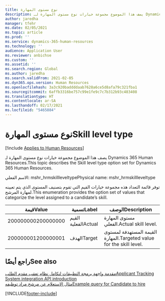 ```yaml
---
title: نوع مستوى المهارة
description: يصف هذا الموضوع مجموعة خيارات نوع مستوى المهارة لـ Dynamics 365 Human Resources.
author: jaredha
manager: tfehr
ms.date: 02/05/2021
ms.topic: article
ms.prod: ''
ms.service: dynamics-365-human-resources
ms.technology: ''
audience: Application User
ms.reviewer: anbichse
ms.custom: ''
ms.assetid: ''
ms.search.region: Global
ms.author: jaredha
ms.search.validFrom: 2021-02-05
ms.dyn365.ops.version: Human Resources
ms.openlocfilehash: 3a3c920baddddaab7628a6ce5d8afa79c321fba1
ms.sourcegitcommit: 6affb3316be757c99e1fe9c7c7b312b93c483408
ms.translationtype: HT
ms.contentlocale: ar-SA
ms.lasthandoff: 02/17/2021
ms.locfileid: "5465884"
---
```

# <a name="skill-level-type"></a><span data-ttu-id="1d34c-103">نوع مستوى المهارة</span><span class="sxs-lookup"><span data-stu-id="1d34c-103">Skill level type</span></span>

[!include [Applies to Human Resources](../includes/applies-to-hr.md)]

<span data-ttu-id="1d34c-104">يصف هذا الموضوع مجموعة خيارات نوع مستوى المهارة لـ Dynamics 365 Human Resources.</span><span class="sxs-lookup"><span data-stu-id="1d34c-104">This topic describes the Skill level type option set for Dynamics 365 Human Resources.</span></span>

<span data-ttu-id="1d34c-105">الاسم الفعلي: mshr_hrmskillleveltype</span><span class="sxs-lookup"><span data-stu-id="1d34c-105">Physical name: mshr_hrmskillleveltype</span></span>

<span data-ttu-id="1d34c-106">توفر قائمة التعداد هذه مجموعة خيارات القيم التي تقوم بتصنيف المستوى الذي يتم تعيينه لمهارة المرشح.</span><span class="sxs-lookup"><span data-stu-id="1d34c-106">This enumeration provides the option set of values that categorize the level assigned to a candidate’s skill.</span></span>

| <span data-ttu-id="1d34c-107">قيمة</span><span class="sxs-lookup"><span data-stu-id="1d34c-107">Value</span></span> | <span data-ttu-id="1d34c-108">تسمية</span><span class="sxs-lookup"><span data-stu-id="1d34c-108">Label</span></span> | <span data-ttu-id="1d34c-109">الوصف</span><span class="sxs-lookup"><span data-stu-id="1d34c-109">Description</span></span> |
| --- | --- | --- |
| <span data-ttu-id="1d34c-110">200000000</span><span class="sxs-lookup"><span data-stu-id="1d34c-110">200000000</span></span> | <span data-ttu-id="1d34c-111">القيم الفعلية</span><span class="sxs-lookup"><span data-stu-id="1d34c-111">Actual</span></span> | <span data-ttu-id="1d34c-112">مستوى المهارة الفعلي.</span><span class="sxs-lookup"><span data-stu-id="1d34c-112">Actual skill level.</span></span> |
| <span data-ttu-id="1d34c-113">200000001</span><span class="sxs-lookup"><span data-stu-id="1d34c-113">200000001</span></span> | <span data-ttu-id="1d34c-114">الهدف</span><span class="sxs-lookup"><span data-stu-id="1d34c-114">Target</span></span> | <span data-ttu-id="1d34c-115">القيمة المستهدفة لمستوى المهارة.</span><span class="sxs-lookup"><span data-stu-id="1d34c-115">Targeted value for the skill level.</span></span> |

## <a name="see-also"></a><span data-ttu-id="1d34c-116">راجع أيضًا</span><span class="sxs-lookup"><span data-stu-id="1d34c-116">See also</span></span>

[<span data-ttu-id="1d34c-117">مقدمة واجهة برمجة التطبيقات لتكامل نظام تعقب مقدم الطلب</span><span class="sxs-lookup"><span data-stu-id="1d34c-117">Applicant Tracking System integration API introduction</span></span>](hr-admin-integration-ats-api-introduction.md)<br>
[<span data-ttu-id="1d34c-118">مثال الاستعلام عن مرشح مراد توظيفه</span><span class="sxs-lookup"><span data-stu-id="1d34c-118">Example query for Candidate to hire</span></span>](hr-admin-integration-ats-api-candidate-to-hire-example-query.md)



[!INCLUDE[footer-include](../includes/footer-banner.md)]